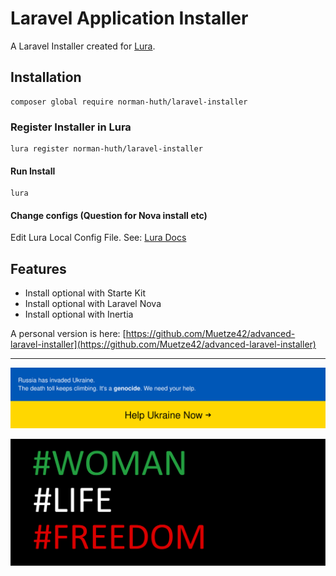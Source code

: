 # Laravel Application Installer

A Laravel Installer created for [Lura](https://github.com/Muetze42/lura).

## Installation

```shell
composer global require norman-huth/laravel-installer
```

### Register Installer in Lura

```shell
lura register norman-huth/laravel-installer
```

#### Run Install

```shell
lura
```

#### Change configs (Question for Nova install etc)

Edit Lura Local Config File. See: [Lura Docs](https://github.com/Muetze42/lura#edit-installer-config)

## Features

* Install optional with Starte Kit
* Install optional with Laravel Nova
* Install optional with Inertia

A personal version is here: [https://github.com/Muetze42/advanced-laravel-installer](https://github.com/Muetze42/advanced-laravel-installer)

---

[![Stand With Ukraine](https://raw.githubusercontent.com/vshymanskyy/StandWithUkraine/main/banner2-direct.svg)](https://vshymanskyy.github.io/StandWithUkraine/)

[![Woman. Life. Freedom.](https://raw.githubusercontent.com/Muetze42/Muetze42/2033b219c6cce0cb656c34da5246434c27919bcd/files/iran-banner-big.svg)](https://linktr.ee/CurrentPetitionsFreeIran)
